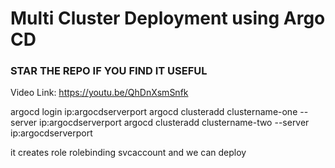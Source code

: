 # Multi Cluster Deployment using Argo CD

### STAR THE REPO IF YOU FIND IT USEFUL

Video Link:
https://youtu.be/QhDnXsmSnfk

argocd login ip:argocdserverport
argocd clusteradd clustername-one --server ip:argocdserverport
argocd clusteradd clustername-two --server ip:argocdserverport

it creates role rolebinding svcaccount and we can deploy
